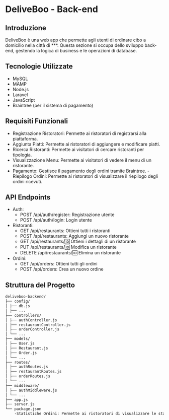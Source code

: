 
DeliveBoo - Back-end
===

## Introduzione
DeliveBoo è una web app che permette agli utenti di ordinare cibo a domicilio nella città di ***. Questa sezione si occupa dello sviluppo back-end, gestendo la logica di business e le operazioni di database.

## Tecnologie Utilizzate
- MySQL
- MAMP
- Node.js
- Laravel
- JavaScript
- Braintree (per il sistema di pagamento)

## Requisiti Funzionali
- Registrazione Ristoratori: Permette ai ristoratori di registrarsi alla piattaforma.
- Aggiunta Piatti: Permette ai ristoratori di aggiungere e modificare piatti.
- Ricerca Ristoranti: Permette ai visitatori di cercare ristoranti per tipologia.
- Visualizzazione Menu: Permette ai visitatori di vedere il menu di un ristorante.
- Pagamento: Gestisce il pagamento degli ordini tramite Braintree.
-Riepilogo Ordini: Permette ai ristoratori di visualizzare il riepilogo degli ordini ricevuti.

## API Endpoints

- Auth:
    - POST /api/auth/register: Registrazione utente
    - POST /api/auth/login: Login utente
- Ristoranti:
    - GET /api/restaurants: Ottieni tutti i ristoranti
    - POST /api/restaurants: Aggiungi un nuovo ristorante
    - GET /api/restaurants/:id: Ottieni i dettagli di un ristorante
    - PUT /api/restaurants/:id: Modifica un ristorante
    - DELETE /api/restaurants/:id: Elimina un ristorante
- Ordini:
    - GET /api/orders: Ottieni tutti gli ordini
    - POST /api/orders: Crea un nuovo ordine

## Struttura del Progetto
```markdown
deliveboo-backend/
├── config/
│ ├── db.js
│ ├── ...
├── controllers/
│ ├── authController.js
│ ├── restaurantController.js
│ ├── orderController.js
│ └── ...
├── models/
│ ├── User.js
│ ├── Restaurant.js
│ ├── Order.js
│ └── ...
├── routes/
│ ├── authRoutes.js
│ ├── restaurantRoutes.js
│ ├── orderRoutes.js
│ └── ...
├── middleware/
│ ├── authMiddleware.js
│ └── ...
├── app.js
├── server.js
└── package.json
    -Statistiche Ordini: Permette ai ristoratori di visualizzare le statistiche degli ordini.
```
